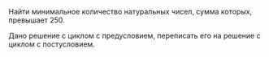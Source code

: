Найти минимальное количество натуральных чисел, сумма которых, превышает 250.

Дано решение с циклом с предусловием, переписать его на решение с циклом с постусловием.
